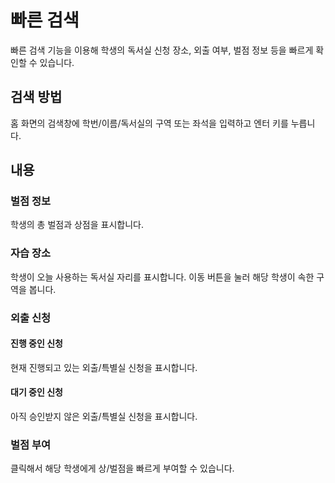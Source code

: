 # 빠른 검색
빠른 검색 기능을 이용해 학생의 독서실 신청 장소, 외출 여부, 벌점 정보 등을 빠르게 확인할 수 있습니다.

## 검색 방법
홈 화면의 검색창에 학번/이름/독서실의 구역 또는 좌석을 입력하고 엔터 키를 누릅니다.

## 내용
### 벌점 정보
학생의 총 벌점과 상점을 표시합니다.
### 자습 장소
학생이 오늘 사용하는 독서실 자리를 표시합니다. 이동 버튼을 눌러 해당 학생이 속한 구역을 봅니다.
### 외출 신청
#### 진행 중인 신청
현재 진행되고 있는 외출/특별실 신청을 표시합니다.
#### 대기 중인 신청
아직 승인받지 않은 외출/특별실 신청을 표시합니다.
### 벌점 부여
클릭해서 해당 학생에게 상/벌점을 빠르게 부여할 수 있습니다.


